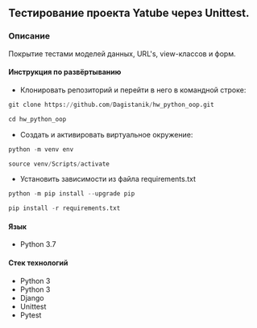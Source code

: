 ## Тестирование проекта Yatube через Unittest.

### Описание
Покрытие тестами моделей данных, URL's, view-классов и форм.

#### Инструкция по развёртыванию
* Клонировать репозиторий и перейти в него в командной строке:
```python
git clone https://github.com/Dagistanik/hw_python_oop.git
```
```python
cd hw_python_oop
```
* Cоздать и активировать виртуальное окружение:
```python
python -m venv env
```
```python
source venv/Scripts/activate
```
* Установить зависимости из файла requirements.txt
```python
python -m pip install --upgrade pip
```
```python
pip install -r requirements.txt
```
#### Язык

* Python 3.7

#### Стек технологий

* Python 3
* Python 3
* Django
* Unittest
* Pytest